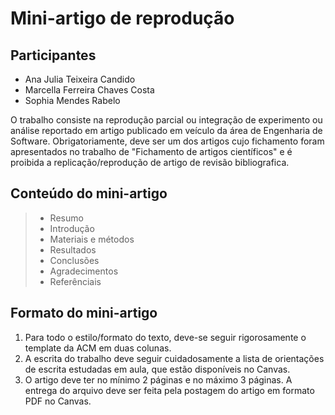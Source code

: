 # Mini-artigo de reprodução

## Participantes
- Ana Julia Teixeira Candido
- Marcella Ferreira Chaves Costa
- Sophia Mendes Rabelo

O trabalho consiste na reprodução parcial ou integração de experimento ou análise reportado em artigo publicado em veículo da área de Engenharia de Software. Obrigatoriamente, deve ser um dos artigos cujo fichamento foram apresentados no trabalho de "Fichamento de artigos científicos" e é proibida a replicação/reprodução de artigo de revisão bibliografica.

## Conteúdo do mini-artigo 

>- Resumo
>- Introdução
>- Materiais e métodos
>- Resultados
>- Conclusões
>- Agradecimentos
>- Referênciais

## Formato do mini-artigo 
1. Para todo o estilo/formato do texto, deve-se seguir rigorosamente o template da ACM em duas colunas.
2. A escrita do trabalho deve seguir cuidadosamente a lista de orientações de escrita estudadas em aula, que estão disponíveis no Canvas.
3. O artigo deve ter no mínimo 2 páginas e no máximo 3 páginas. A entrega  do arquivo deve ser feita pela postagem do artigo em formato PDF no Canvas.
